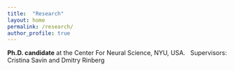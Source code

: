 ```yaml
---
title:  "Research"
layout: home
permalink: /research/
author_profile: true
---
```


**Ph.D. candidate** at the Center For Neural Science, NYU, USA. 
&nbsp; Supervisors: Cristina Savin and Dmitry Rinberg

